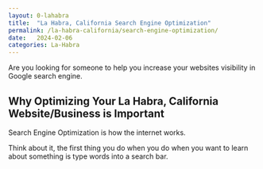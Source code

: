```yaml
---
layout: 0-lahabra
title:  "La Habra, California Search Engine Optimization"
permalink: /la-habra-california/search-engine-optimization/
date:   2024-02-06
categories: La-Habra
---
```


Are you looking for someone to help you increase your websites visibility in Google search engine.

## Why Optimizing Your La Habra, California Website/Business is Important
Search Engine Optimization is how the internet works. 

Think about it, the first thing you do when you do when you want to learn about something is type words into a search bar.

